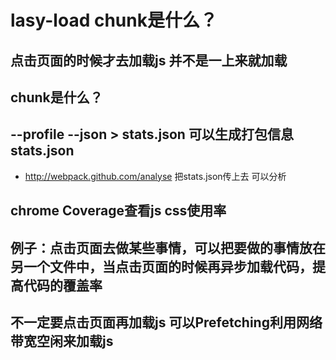 # lasy-load chunk是什么？

## 点击页面的时候才去加载js 并不是一上来就加载

## chunk是什么？

##  --profile --json > stats.json 可以生成打包信息 stats.json
- http://webpack.github.com/analyse 把stats.json传上去 可以分析

## chrome Coverage查看js css使用率

## 例子：点击页面去做某些事情，可以把要做的事情放在另一个文件中，当点击页面的时候再异步加载代码，提高代码的覆盖率


## 不一定要点击页面再加载js 可以Prefetching利用网络带宽空闲来加载js
